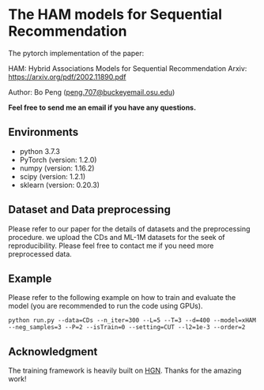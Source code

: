 # The HAM models for Sequential Recommendation
The pytorch implementation of the paper:

HAM: Hybrid Associations Models for Sequential Recommendation
Arxiv: https://arxiv.org/pdf/2002.11890.pdf

Author: Bo Peng (peng.707@buckeyemail.osu.edu)

**Feel free to send me an email if you have any questions.**

## Environments

- python 3.7.3
- PyTorch (version: 1.2.0)
- numpy (version: 1.16.2)
- scipy (version: 1.2.1)
- sklearn (version: 0.20.3)


## Dataset and Data preprocessing

Please refer to our paper for the details of datasets and the preprocessing procedure.
we upload the CDs and ML-1M datasets for the seek of reproducibility.
Please feel free to contact me if you need more preprocessed data.

## Example
Please refer to the following example on how to train and evaluate the model (you are recommended to run the code using GPUs).

```
python run.py --data=CDs --n_iter=300 --L=5 --T=3 --d=400 --model=xHAM --neg_samples=3 --P=2 --isTrain=0 --setting=CUT --l2=1e-3 --order=2
```

## Acknowledgment
The training framework is heavily built on [HGN](https://github.com/allenjack/HGN). Thanks for the amazing work!

